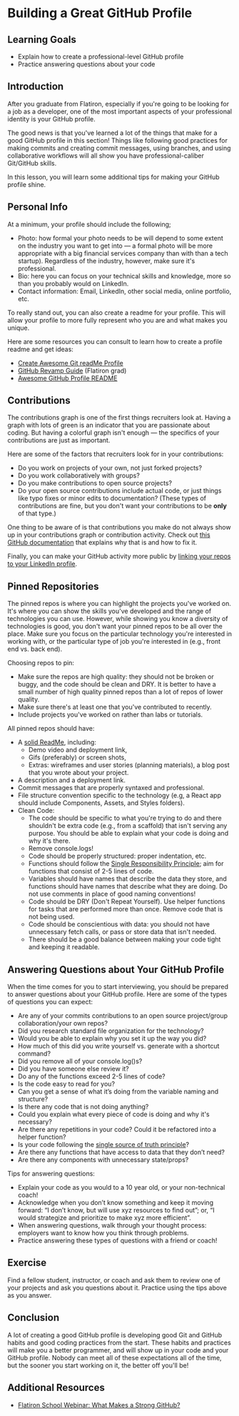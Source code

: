 # Building a Great GitHub Profile

## Learning Goals

- Explain how to create a professional-level GitHub profile
- Practice answering questions about your code

## Introduction

After you graduate from Flatiron, especially if you're going to be looking for a
job as a developer, one of the most important aspects of your professional
identity is your GitHub profile.

The good news is that you've learned a lot of the things that make for a good
GitHub profile in this section! Things like following good practices for making
commits and creating commit messages, using branches, and using collaborative
workflows will all show you have professional-caliber Git/GitHub skills.

In this lesson, you will learn some additional tips for making your GitHub
profile shine.

## Personal Info

At a minimum, your profile should include the following;

- Photo: how formal your photo needs to be will depend to some extent on the
  industry you want to get into — a formal photo will be more appropriate with a
  big financial services company than with than a tech startup). Regardless of
  the industry, however, make sure it's professional.
- Bio: here you can focus on your technical skills and knowledge, more so than
  you probably would on LinkedIn.
- Contact information: Email, LinkedIn, other social media, online portfolio, etc.

To really stand out, you can also create a readme for your profile. This will
allow your profile to more fully represent who you are and what makes you
unique.

Here are some resources you can consult to learn how to create a profile readme
and get ideas:

- [Create Awesome Git readMe Profile](https://medium.com/swlh/create-awesome-git-readme-profile-84efa0bcda3b)
- [GitHub Revamp Guide](https://benthedunn.medium.com/github-revamp-guide-8f48a890e61e) (Flatiron grad)
- [Awesome GitHub Profile README](https://github.com/abhisheknaiidu/awesome-github-profile-readme)

## Contributions

The contributions graph is one of the first things recruiters look at. Having a
graph with lots of green is an indicator that you are passionate about coding.
But having a colorful graph isn't enough — the specifics of your contributions
are just as important.

Here are some of the factors that recruiters look for in your contributions:

- Do you work on projects of your own, not just forked projects?
- Do you work collaboratively with groups?
- Do you make contributions to open source projects?
- Do your open source contributions include actual code, or just things like
  typo fixes or minor edits to documentation? (These types of contributions are
  fine, but you don't want your contributions to be **only** of that type.)

One thing to be aware of is that contributions you make do not always show up in
your contributions graph or contribution activity. Check out [this GitHub
documentation][github-doc] that explains why that is and how to fix it.

[github-doc]: https://docs.github.com/en/account-and-profile/setting-up-and-managing-your-github-profile/managing-contribution-graphs-on-your-profile/why-are-my-contributions-not-showing-up-on-my-profile

Finally, you can make your GitHub activity more public by [linking your repos to
your LinkedIn profile][linkedin].

[linkedin]: https://towardsdatascience.com/how-to-feature-your-github-repositories-on-linkedin-56078e1ffddb

## Pinned Repositories

The pinned repos is where you can highlight the projects you've worked on. It's
where you can show the skills you've developed and the range of technologies you
can use. However, while showing you know a diversity of technologies is good,
you don't want your pinned repos to be all over the place. Make sure you focus
on the particular technology you're interested in working with, or the
particular type of job you're interested in (e.g., front end vs. back end).

Choosing repos to pin:

- Make sure the repos are high quality: they should not be broken or buggy, and
  the code should be clean and DRY. It is better to have a small number of high
  quality pinned repos than a lot of repos of lower quality.
- Make sure there's at least one that you've contributed to recently.
- Include projects you've worked on rather than labs or tutorials.

All pinned repos should have:

- A [solid ReadMe][project-readme], including:
  - Demo video and deployment link,
  - Gifs (preferably) or screen shots,
  - Extras: wireframes and user stories (planning materials), a blog post that
    you wrote about your project.
- A description and a deployment link.
- Commit messages that are properly syntaxed and professional.
- File structure convention specific to the technology (e.g, a React app should
  include Components, Assets, and Styles folders).
- Clean Code:
  - The code should be specific to what you're trying to do and there shouldn't
    be extra code (e.g., from a scaffold) that isn't serving any purpose. You
    should be able to explain what your code is doing and why it's there.
  - Remove console.logs!
  - Code should be properly structured: proper indentation, etc.
  - Functions should follow the [Single Responsibility Principle][srp]; aim for
    functions that consist of 2-5 lines of code.
  - Variables should have names that describe the data they store, and functions
    should have names that describe what they are doing. Do not use comments in
    place of good naming conventions!
  - Code should be DRY (Don't Repeat Yourself). Use helper functions for tasks
    that are performed more than once. Remove code that is not being used.
  - Code should be conscientious with data: you should not have unnecessary fetch
    calls, or pass or store data that isn't needed.
  - There should be a good balance between making your code tight and keeping it
    readable.

[project-readme]: https://www.freecodecamp.org/news/how-to-write-a-good-readme-file/
[srp]: https://en.wikipedia.org/wiki/Single-responsibility_principle

## Answering Questions about Your GitHub Profile

When the time comes for you to start interviewing, you should be prepared to
answer questions about your GitHub profile. Here are some of the types of
questions you can expect:

- Are any of your commits contributions to an open source project/group
  collaboration/your own repos?
- Did you research standard file organization for the technology?
- Would you be able to explain why you set it up the way you did?
- How much of this did you write yourself vs. generate with a shortcut command?
- Did you remove all of your console.log()s?
- Did you have someone else review it?
- Do any of the functions exceed 2-5 lines of code?
- Is the code easy to read for you?
- Can you get a sense of what it’s doing from the variable naming and structure?
- Is there any code that is not doing anything?
- Could you explain what every piece of code is doing and why it's necessary?
- Are there any repetitions in your code? Could it be refactored into a helper function?
- Is your code following the [single source of truth principle][ssot]?
- Are there any functions that have access to data that they don’t need?
- Are there any components with unnecessary state/props?

[ssot]: https://en.wikipedia.org/wiki/Single_source_of_truth

Tips for answering questions:

- Explain your code as you would to a 10 year old, or your non-technical coach!
- Acknowledge when you don’t know something and keep it moving forward: “I don’t
  know, but will use xyz resources to find out”; or, “I would strategize and
  prioritize to make xyz more efficient”.
- When answering questions, walk through your thought process: employers want to
  know how you think through problems.
- Practice answering these types of questions with a friend or coach!

## Exercise

Find a fellow student, instructor, or coach and ask them to review one of your
projects and ask you questions about it. Practice using the tips above as you
answer.

## Conclusion

A lot of creating a good GitHub profile is developing good Git and GitHub habits
and good coding practices from the start. These habits and practices will make
you a better programmer, and will show up in your code and your GitHub profile.
Nobody can meet all of these expectations all of the time, but the sooner you
start working on it, the better off you'll be!

## Additional Resources

- [Flatiron School Webinar: What Makes a Strong GitHub?](https://www.youtube.com/watch?v=jUYQPI2RUpw)
